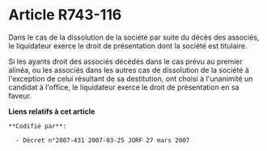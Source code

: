 # Article R743-116

Dans le cas de la dissolution de la société par suite du décès des associés, le liquidateur exerce le droit de présentation
dont la société est titulaire.

Si les ayants droit des associés décédés dans le cas prévu au premier alinéa, ou les associés dans les autres cas de
dissolution de la société à l'exception de celui résultant de sa destitution, ont choisi à l'unanimité un candidat à
l'office, le liquidateur exerce le droit de présentation en sa faveur.

**Liens relatifs à cet article**

	**Codifié par**:

	  - Décret n°2007-431 2007-03-25 JORF 27 mars 2007
